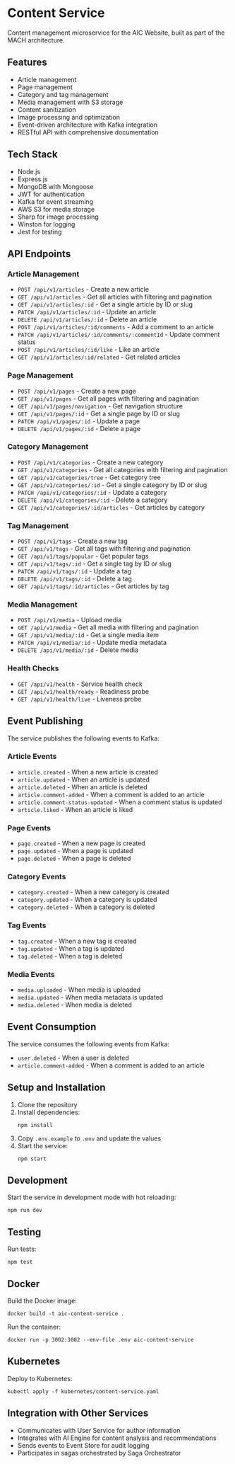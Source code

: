 # Content Service

Content management microservice for the AIC Website, built as part of the MACH architecture.

## Features

- Article management
- Page management
- Category and tag management
- Media management with S3 storage
- Content sanitization
- Image processing and optimization
- Event-driven architecture with Kafka integration
- RESTful API with comprehensive documentation

## Tech Stack

- Node.js
- Express.js
- MongoDB with Mongoose
- JWT for authentication
- Kafka for event streaming
- AWS S3 for media storage
- Sharp for image processing
- Winston for logging
- Jest for testing

## API Endpoints

### Article Management

- `POST /api/v1/articles` - Create a new article
- `GET /api/v1/articles` - Get all articles with filtering and pagination
- `GET /api/v1/articles/:id` - Get a single article by ID or slug
- `PATCH /api/v1/articles/:id` - Update an article
- `DELETE /api/v1/articles/:id` - Delete an article
- `POST /api/v1/articles/:id/comments` - Add a comment to an article
- `PATCH /api/v1/articles/:id/comments/:commentId` - Update comment status
- `POST /api/v1/articles/:id/like` - Like an article
- `GET /api/v1/articles/:id/related` - Get related articles

### Page Management

- `POST /api/v1/pages` - Create a new page
- `GET /api/v1/pages` - Get all pages with filtering and pagination
- `GET /api/v1/pages/navigation` - Get navigation structure
- `GET /api/v1/pages/:id` - Get a single page by ID or slug
- `PATCH /api/v1/pages/:id` - Update a page
- `DELETE /api/v1/pages/:id` - Delete a page

### Category Management

- `POST /api/v1/categories` - Create a new category
- `GET /api/v1/categories` - Get all categories with filtering and pagination
- `GET /api/v1/categories/tree` - Get category tree
- `GET /api/v1/categories/:id` - Get a single category by ID or slug
- `PATCH /api/v1/categories/:id` - Update a category
- `DELETE /api/v1/categories/:id` - Delete a category
- `GET /api/v1/categories/:id/articles` - Get articles by category

### Tag Management

- `POST /api/v1/tags` - Create a new tag
- `GET /api/v1/tags` - Get all tags with filtering and pagination
- `GET /api/v1/tags/popular` - Get popular tags
- `GET /api/v1/tags/:id` - Get a single tag by ID or slug
- `PATCH /api/v1/tags/:id` - Update a tag
- `DELETE /api/v1/tags/:id` - Delete a tag
- `GET /api/v1/tags/:id/articles` - Get articles by tag

### Media Management

- `POST /api/v1/media` - Upload media
- `GET /api/v1/media` - Get all media with filtering and pagination
- `GET /api/v1/media/:id` - Get a single media item
- `PATCH /api/v1/media/:id` - Update media metadata
- `DELETE /api/v1/media/:id` - Delete media

### Health Checks

- `GET /api/v1/health` - Service health check
- `GET /api/v1/health/ready` - Readiness probe
- `GET /api/v1/health/live` - Liveness probe

## Event Publishing

The service publishes the following events to Kafka:

### Article Events

- `article.created` - When a new article is created
- `article.updated` - When an article is updated
- `article.deleted` - When an article is deleted
- `article.comment-added` - When a comment is added to an article
- `article.comment-status-updated` - When a comment status is updated
- `article.liked` - When an article is liked

### Page Events

- `page.created` - When a new page is created
- `page.updated` - When a page is updated
- `page.deleted` - When a page is deleted

### Category Events

- `category.created` - When a new category is created
- `category.updated` - When a category is updated
- `category.deleted` - When a category is deleted

### Tag Events

- `tag.created` - When a new tag is created
- `tag.updated` - When a tag is updated
- `tag.deleted` - When a tag is deleted

### Media Events

- `media.uploaded` - When media is uploaded
- `media.updated` - When media metadata is updated
- `media.deleted` - When media is deleted

## Event Consumption

The service consumes the following events from Kafka:

- `user.deleted` - When a user is deleted
- `article.comment-added` - When a comment is added to an article

## Setup and Installation

1. Clone the repository
2. Install dependencies:
   ```
   npm install
   ```
3. Copy `.env.example` to `.env` and update the values
4. Start the service:
   ```
   npm start
   ```

## Development

Start the service in development mode with hot reloading:
```
npm run dev
```

## Testing

Run tests:
```
npm test
```

## Docker

Build the Docker image:
```
docker build -t aic-content-service .
```

Run the container:
```
docker run -p 3002:3002 --env-file .env aic-content-service
```

## Kubernetes

Deploy to Kubernetes:
```
kubectl apply -f kubernetes/content-service.yaml
```

## Integration with Other Services

- Communicates with User Service for author information
- Integrates with AI Engine for content analysis and recommendations
- Sends events to Event Store for audit logging
- Participates in sagas orchestrated by Saga Orchestrator
